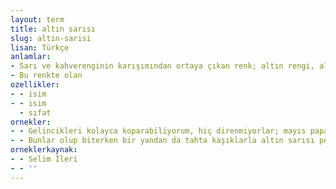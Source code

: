 ```yaml
---
layout: term
title: altın sarısı
slug: altin-sarisi
lisan: Türkçe
anlamlar:
- Sarı ve kahverenginin karışımından ortaya çıkan renk; altın rengi, altuni, dore
- Bu renkte olan
ozellikler:
- - isim
- - isim
  - sıfat
ornekler:
- - Gelincikleri kolayca koparabiliyorum, hiç direnmiyorlar; mayıs papatyalarını da ortaları altın sarısı.
- - Bunlar olup biterken bir yandan da tahta kaşıklarla altın sarısı pekmez köpükleri yeniyor kuşkusuz, çanaklar elden ele geziyor.
orneklerkaynak:
- - Selim İleri
- - ''
---
```

